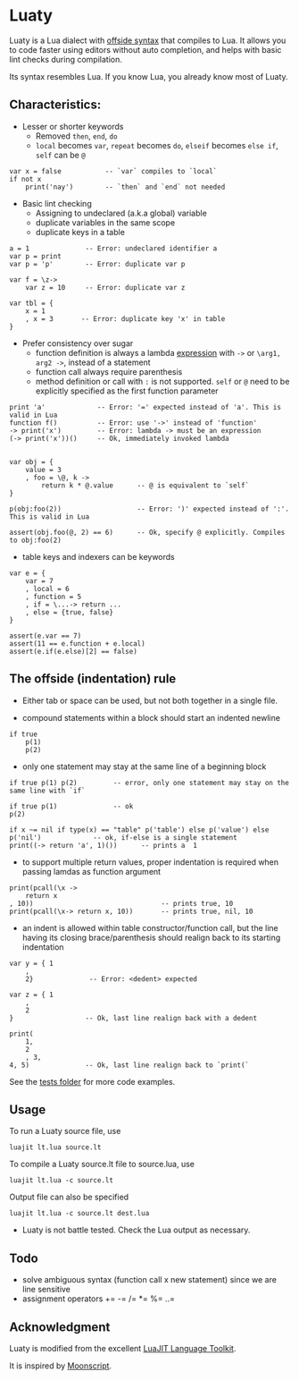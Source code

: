 
Luaty
====

Luaty is a Lua dialect with [offside syntax](https://en.wikipedia.org/wiki/Off-side_rule) that compiles to Lua.
It allows you to code faster using editors without auto completion, and helps with basic lint checks during compilation.

Its syntax resembles Lua. If you know Lua, you already know most of Luaty.

Characteristics:
---

- Lesser or shorter keywords
  * Removed `then`, `end`, `do`
  * `local` becomes `var`, `repeat` becomes `do`, `elseif` becomes `else if`, `self` can be `@`

```
var x = false           -- `var` compiles to `local`
if not x
	print('nay')        -- `then` and `end` not needed

```

- Basic lint checking
  * Assigning to undeclared (a.k.a global) variable
  * duplicate variables in the same scope
  * duplicate keys in a table

```
a = 1              -- Error: undeclared identifier a
var p = print
var p = 'p'        -- Error: duplicate var p

var f = \z->
	var z = 10     -- Error: duplicate var z

var tbl = {
	x = 1
	, x = 3       -- Error: duplicate key 'x' in table
}

```

- Prefer consistency over sugar
  * function definition is always a lambda [expression](https://www.lua.org/manual/5.1/manual.html#2.5.9) with  `->` or `\arg1, arg2 ->`, instead of a statement
  * function call always require parenthesis
  * method definition or call with `:` is not supported. `self` or `@` need to be explicitly specified as the first function parameter

```
print 'a'             -- Error: '=' expected instead of 'a'. This is valid in Lua
function f()          -- Error: use '->' instead of 'function'
-> print('x')         -- Error: lambda -> must be an expression
(-> print('x'))()     -- Ok, immediately invoked lambda


var obj = {
	value = 3
	, foo = \@, k ->
		return k * @.value      -- @ is equivalent to `self`
}

p(obj:foo(2))                   -- Error: ')' expected instead of ':'. This is valid in Lua

assert(obj.foo(@, 2) == 6)      -- Ok, specify @ explicitly. Compiles to obj:foo(2)

```

- table keys and indexers can be keywords

```
var e = {
	var = 7
	, local = 6
	, function = 5
	, if = \...-> return ...
	, else = {true, false}
}

assert(e.var == 7)
assert(11 == e.function + e.local)
assert(e.if(e.else)[2] == false)

```




The offside (indentation) rule
---
- Either tab or space can be used, but not both together in a single file.

- compound statements within a block should start an indented newline

```
if true
	p(1)
	p(2)

```

- only one statement may stay at the same line of a beginning block

```
if true p(1) p(2)         -- error, only one statement may stay on the same line with `if`

if true	p(1)              -- ok
p(2)

if x ~= nil if type(x) == "table" p('table') else p('value') else p('nil')             -- ok, if-else is a single statement
print((-> return 'a', 1)())      -- prints a  1

```

- to support multiple return values, proper indentation is required when passing lamdas as function argument

```
print(pcall(\x ->
	return x
, 10))                                -- prints true, 10
print(pcall(\x-> return x, 10))       -- prints true, nil, 10

```

- an indent is allowed within table constructor/function call, but the line having its closing brace/parenthesis should realign back to its starting indentation

```
var y = { 1
	,
	2}              -- Error: <dedent> expected

var z = { 1
	,
	2
}                  -- Ok, last line realign back with a dedent

print(
	1,
	2
	, 3,
4, 5)              -- Ok, last line realign back to `print(`

```

See the [tests folder](https://github.com/gnois/luaty/tree/master/tests) for more code examples.



Usage
---

To run a Luaty source file, use
```
luajit lt.lua source.lt
```

To compile a Luaty source.lt file to source.lua, use
```
luajit lt.lua -c source.lt
```
Output file can also be specified
```
luajit lt.lua -c source.lt dest.lua
```

* Luaty is not battle tested. Check the Lua output as necessary.



Todo
---
* solve ambiguous syntax (function call x new statement) since we are line sensitive
* assignment operators += -= /= *= %= ..=



Acknowledgment
---
Luaty is modified from the excellent [LuaJIT Language Toolkit](https://github.com/franko/luajit-lang-toolkit).

It is inspired by [Moonscript](https://github.com/leafo/moonscript).

